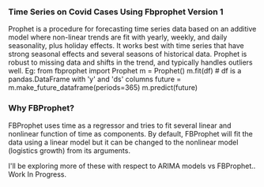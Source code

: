 ### Time Series on Covid Cases Using Fbprophet Version 1
Prophet is a procedure for forecasting time series data based on an additive model where non-linear trends are fit with yearly, weekly, and daily seasonality, plus holiday effects. It works best with time series that have strong seasonal effects and several seasons of historical data. Prophet is robust to missing data and shifts in the trend, and typically handles outliers well.
Eg:
  from fbprophet import Prophet
  m = Prophet()
  m.fit(df)  # df is a pandas.DataFrame with 'y' and 'ds' columns
  future = m.make_future_dataframe(periods=365)
  m.predict(future)

### Why FBProphet?
FBProphet uses time as a regressor and tries to fit several linear and nonlinear function of time as components. By default, FBProphet will fit the data using a linear model but it can be changed to the nonlinear model (logistics growth) from its arguments.

I'll be exploring more of these with respect to ARIMA models vs FBProphet..
Work In Progress.
